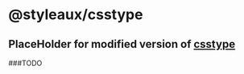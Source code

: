 # @styleaux/csstype

## PlaceHolder for modified version of [csstype](https://github.com/frenic/csstype)
###TODO
